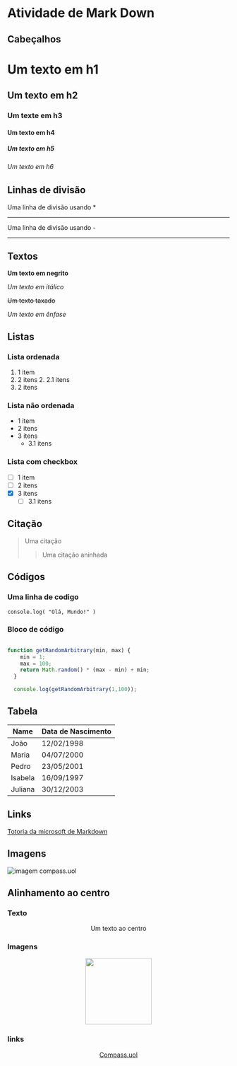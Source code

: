 # Atividade de Mark Down


## Cabeçalhos

# Um texto em h1
## Um texto em h2
### Um texte em h3
#### Um texto em h4
##### Um texto em h5
###### Um texto em h6

## Linhas de divisão

Uma linha de divisão usando *

***

Uma linha de divisão usando -

---

## Textos

**Um texto em negrito**

_Um texto em itálico_

~~Um texto taxado~~

*Um texto em ênfase*

## Listas

### Lista ordenada

1. 1 item
2. 2 itens
    2. 2.1 itens
3. 2 itens 
### Lista não ordenada

- 1 item
- 2 itens
- 3 itens
    - 3.1 itens

### Lista com checkbox

- [ ] 1 item
- [ ] 2 itens
- [x] 3 itens
    - [ ] 3.1 itens

## Citação

> Uma citação
>> Uma citação aninhada

## Códigos

### Uma linha de codigo 
` console.log( "Olá, Mundo!" ) `

### Bloco de código
```javascript 

function getRandomArbitrary(min, max) {
    min = 1;
    max = 100;
    return Math.random() * (max - min) + min;
  }

  console.log(getRandomArbitrary(1,100));

```
 ## Tabela

| Name    | Data de Nascimento |
| ----    | ----------         |
| João    | 12/02/1998         |
| Maria   | 04/07/2000         |
| Pedro   | 23/05/2001         |
| Isabela | 16/09/1997         |
| Juliana | 30/12/2003         |

## Links

[Totoria da microsoft de Markdown](https://docs.microsoft.com/pt-br/contribute/markdown-reference)

## Imagens

![imagem compass.uol](https://compass.uol/img/arrow-manifest.png)

## Alinhamento ao centro

### Texto

<div align="center">
  <p>Um texto ao centro</p>
</div>

### Imagens

<div align="center">
  <img src="https://upload.wikimedia.org/wikipedia/commons/thumb/4/48/Markdown-mark.svg/800px-Markdown-mark.svg.png" height="150">
</div>

### links

<div align="center">
  <a href="https://compasso.gupy.io/">Compass.uol</a>
</div>

